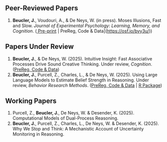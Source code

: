 ## Peer-Reviewed Papers

1. **Beucler, J.**, Voudouri, A., & De Neys, W. (in press). Moses Illusions, Fast and Slow. *Journal of Experimental Psychology: Learning, Memory, and Cognition*. ([<PDF /> Pre-print](https://jeremie-beucler.github.io/files/Beucler_2025.pdf) | PreReg, Code & Data](https://osf.io/bvy3u/))

## Papers Under Review

1. **Beucler, J.**, & De Neys, W. (2025). Intuitive Insight: Fast Associative Processes Drive Sound Creative Thinking. Under review, *Cognition*. ([PreReg, Code & Data](https://osf.io/gfsb8/))
2. **Beucler, J.**, Purcell, Z., Charles, L., & De Neys, W. (2025). Using Large Language Models to Estimate Belief Strength in Reasoning. Under review, *Behavior Research Methods*. ([PreReg, Code & Data](https://osf.io/jceyd/) | [<GitHub /> R Package](https://jeremie-beucler.github.io/baserater/))

## Working Papers

1. Purcell, Z., **Beucler, J.**, De Neys, W. & Desender, K. (2025). Computational Models of Dual-Process Reasoning.
2. **Beucler, J.**, Purcell, Z., Charles, L., De Neys, W. & Desender, K. (2025). Why We Stop and Think: A Mechanistic Account of Uncertainty Monitoring in Reasoning.